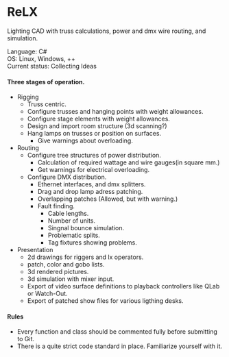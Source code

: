 # ReLX
Lighting CAD with truss calculations, power and dmx wire routing, and simulation.

Language: C# <br />
OS: Linux, Windows, ++<br />
Current status: Collecting Ideas

#### Three stages of operation.
- Rigging
    - Truss centric.
    - Configure trusses and hanging points with weight allowances.
    - Configure stage elements with weight allowances.
    - Design and import room structure (3d scanning?)
    - Hang lamps on trusses or position on surfaces.
        - Give warnings about overloading.
- Routing
    - Configure tree structures of power distribution.
        - Calculation of required wattage and wire gauges(in square mm.)
        - Get warnings for electrical overloading.
    - Configure DMX distribution.
        - Ethernet interfaces, and dmx splitters.
        - Drag and drop lamp adress patching.
        - Overlapping patches (Allowed, but with warning.)
        - Fault finding.
            - Cable lengths.
            - Number of units.
            - Singnal bounce simulation.
            - Problematic splits.
            - Tag fixtures showing problems.
- Presentation
    - 2d drawings for riggers and lx operators.
    - patch, color and gobo lists.
    - 3d rendered pictures.
    - 3d simulation with mixer input.
    - Export of video surface definitions to playback controllers like QLab or Watch-Out.
    - Export of patched show files for various ligthing desks.
    
#### Rules
- Every function and class should be commented fully before submitting to Git.
- There is a quite strict code standard in place. Familiarize yourself with it.
